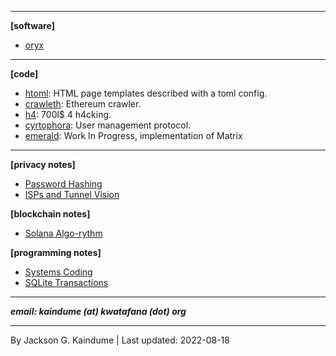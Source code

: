 
---

__[software]__

- [oryx](https://play.google.com/store/apps/details?id=com.kwatafana.org.oryx)

___

__[code]__

- [htoml](./projects/htoml.html): HTML page templates described with a toml config.
- [crawleth](./projects/crawleth.html): Ethereum crawler.
- [h4](./projects/h4.html): 700l$ 4 h4cking.
- [cyrtophora](./projects/cyrtophora.html): User management protocol.
- [emerald](./projects/emerald.html): Work In Progress, implementation of Matrix

___

__[privacy notes]__

- [Password Hashing](./writings/password-hashing.html)
- [ISPs and Tunnel Vision](./writings/tunnel_vision.html)

__[blockchain notes]__

- [Solana Algo-rythm](./writings/solana-algo-rythm.html)

__[programming notes]__

- [Systems Coding](./writings/systems-coding.html)
- [SQLite Transactions](./writings/sqlite-transactions.html)

___

*__email:  kaindume (at) kwatafana (dot) org__*

---
By Jackson G. Kaindume | Last updated: 2022-08-18
